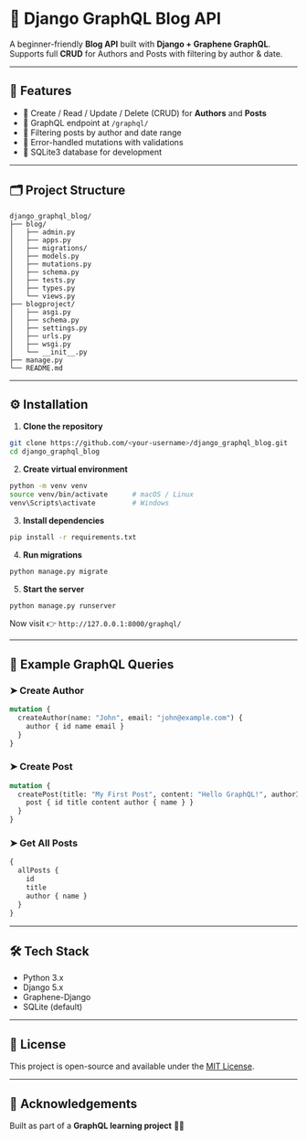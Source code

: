 # 📝 Django GraphQL Blog API

A beginner-friendly **Blog API** built with **Django + Graphene GraphQL**.
Supports full **CRUD** for Authors and Posts with filtering by author & date.

---

## 🚀 Features

* 🔹 Create / Read / Update / Delete (CRUD) for **Authors** and **Posts**
* 🔹 GraphQL endpoint at `/graphql/`
* 🔹 Filtering posts by author and date range
* 🔹 Error-handled mutations with validations
* 🔹 SQLite3 database for development

---

## 🗂️ Project Structure

```
django_graphql_blog/
├── blog/
│   ├── admin.py
│   ├── apps.py
│   ├── migrations/
│   ├── models.py
│   ├── mutations.py
│   ├── schema.py
│   ├── tests.py
│   ├── types.py
│   └── views.py
├── blogproject/
│   ├── asgi.py
│   ├── schema.py
│   ├── settings.py
│   ├── urls.py
│   ├── wsgi.py
│   └── __init__.py
├── manage.py
└── README.md

```

---

## ⚙️ Installation

1. **Clone the repository**

```bash
git clone https://github.com/<your-username>/django_graphql_blog.git
cd django_graphql_blog
```

2. **Create virtual environment**

```bash
python -m venv venv
source venv/bin/activate      # macOS / Linux
venv\Scripts\activate         # Windows
```

3. **Install dependencies**

```bash
pip install -r requirements.txt
```

4. **Run migrations**

```bash
python manage.py migrate
```

5. **Start the server**

```bash
python manage.py runserver
```

Now visit 👉 `http://127.0.0.1:8000/graphql/`

---

## 🔑 Example GraphQL Queries

### ➤ Create Author

```graphql
mutation {
  createAuthor(name: "John", email: "john@example.com") {
    author { id name email }
  }
}
```

### ➤ Create Post

```graphql
mutation {
  createPost(title: "My First Post", content: "Hello GraphQL!", authorId: 1) {
    post { id title content author { name } }
  }
}
```

### ➤ Get All Posts

```graphql
{
  allPosts {
    id
    title
    author { name }
  }
}
```

---

## 🛠️ Tech Stack

* Python 3.x
* Django 5.x
* Graphene-Django
* SQLite (default)

---

## 📜 License

This project is open-source and available under the [MIT License](LICENSE).

---

## 🙌 Acknowledgements

Built as part of a **GraphQL learning project** 🦸‍♂️
